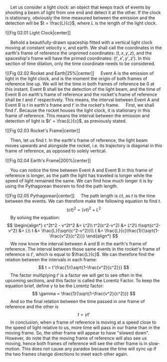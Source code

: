 $\quad$Let us consider a light clock: an object that keeps track of events by shooting a beam of light from one end and detect it at the other. If the clock is stationary, obviously the time measured between the emission and the detection will be $t = \frac{L}{c}$, where $L$ is the length of the light clock.

![[Fig 02.01 Light Clock|center]]

$\quad$Behold a beautifully-drawn spaceship fitted with a vertical light clock moving at constant velocity $v$, and earth. We shall call the coordinates in the earth's frame of reference the unprimed coordinates: $(t, x, y, z)$, and the spaceship's frame will have the primed coordinates: $(t', x', y', z')$. In this section of time dilation, only the time coordinate needs to be considered.

![[Fig 02.02 Rocket and Earth|25%|center]]
$\quad$Event A is the emission of light in the light clock, and is the moment the origin of both frames of reference line up. We will let the time in both frames of reference be $0$ at this instant. Event B shall be the detection of the light beam, and the time of Event B on earth's frame of reference and the rocket's frame of reference shall be $t$ and $t'$ respectively. This means, the interval between Event A and Event B is $t$ in earth's frame and $t'$ in the rocket's frame.
$\quad$First, we shall find $t'$. Because the rocket houses the light clock, it is stationary in this frame of reference. This means the interval between the emission and detection of light is $t' = \frac{L}{c}$, as previously stated.

![[Fig 02.03 Rocket's Frame|center]]

$\quad$Then, let us find $t$. In the earth's frame of reference, the light beam moves upwards and alongside the rocket, i.e. its trajectory is diagonal in this frame of reference, as opposed to solely vertical.

![[Fig 02.04 Earth's Frame|200%|center]]

$\quad$You can notice the time between Event A and Event B in this frame of reference is longer, as the path the light has traveled is longer while the speed of light remained the same. We can find how much longer it is by using the Pythagorean theorem to find the path length.

![[Fig 02.05 Pythagorean|center]]
$\quad$The path length is $ct$, as $t$ is the time between the events. We can therefore make the following equation to find $t$.
$$
(ct)^2 = (vt)^2 + L^2
$$
$\quad$By solving the equation:
$$
\begin{align*}
c^2t^2 - v^2t^2 &= L^2\\
t^2(c^2-v^2) &= L^2\\
t\sqrt{c^2-v^2} &= L\\
t &= \frac{L}{\sqrt{c^2-v^2}}\\
t &= \frac{L}{c}\frac{1}{\sqrt{1-\frac{v^2}{c^2}}}
\end{align*}
$$
$\quad$We now know the interval between A and B in the earth's frame of reference. The interval between those same events in the rocket's frame of reference is $t'$, which is equal to $\frac{L}{c}$. We can therefore find the relation between the intervals in each frame:
$$
t = t'\frac{1}{\sqrt{1-\frac{v^2}{c^2}}}
$$
$\quad$The factor multiplying $t'$ is a factor we will get to see often in the upcoming sections, and this factor is called the Lorentz Factor. To keep the equation brief, define $\gamma$ to be the Lorentz factor:
$$
\gamma = \frac{1}{\sqrt{1-\frac{v^2}{c^2}}}
$$
$\quad$And so the final relation between the time passed in one frame of reference and the other is
$$
t = \gamma t'
$$
$\quad$In conclusion, when a frame of reference is moving at a speed close to the speed of light relative to us, more time will pass in our frame than in the moving frame. So, the other frame will appear to have "slowed down". However, do note that the moving frame of reference will also see us moving, hence both frames of reference will see the other frame is in slow-motion. This does not cause any paradox because the time will sync up if the two frames change directions to meet each other again.